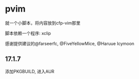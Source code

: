 # pvim
就一个小脚本，将内容放到cfp-vim那里

脚本依赖一个程序: xclip

感谢提供建议的@farseerfc, @FiveYellowMice, @Haruue Icymoon

## 17.1.7

添加PKGBUILD, 进入AUR
